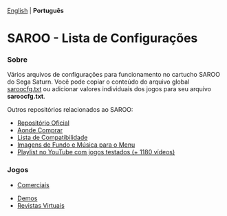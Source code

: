 [English](README.md) | **Português**

# SAROO - Lista de Configurações

### Sobre

Vários arquivos de configurações para funcionamento no cartucho SAROO do Sega Saturn. Você pode copiar o conteúdo do arquivo global [saroocfg.txt](./saroocfg/pt-br/saroocfg.txt) ou adicionar valores individuais dos jogos para seu arquivo **saroocfg.txt**.

Outros repositórios relacionados ao SAROO:

- [Repositório Oficial](https://github.com/tpunix/SAROO)
- [Aonde Comprar](https://github.com/williamdsw/saroo-compatibility-list/Info/Buy/README.md)
- [Lista de Compatibilidade](https://github.com/williamdsw/saroo-compatibility-list)
- [Imagens de Fundo e Música para o Menu](https://github.com/williamdsw/saroo-backgrounds)
- [Playlist no YouTube com jogos testados (+ 1180 vídeos)](https://www.youtube.com/playlist?list=PLmsMlzwbRlgLngxWI9ZzPK44Gix1Ek-ZO)

### Jogos

<!-- - [Betas](Sections/Betas/en-us/README.md) -->

- [Comerciais](Sections/Retails/en-us/README.md)
<!-- - [Compilações](Sections/Compilations/en-us/README.md) -->
- [Demos](Sections/Demos/en-us/README.md)
  <!-- - [Homebrews](Sections/Homebrews/README.md) -->
- [Revistas Virtuais](Sections/Magazines/pt-br/README.md)
<!-- - [Romhacks](Sections/Romhacks/README.md) -->
